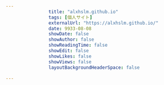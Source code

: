 ---
                title: "alxhslm.github.io"
                tags: [個人サイト]
                externalUrl: "https://alxhslm.github.io/"
                date: 9933-08-08
                showDate: false
                showAuthor: false
                showReadingTime: false
                showEdit: false
                showLikes: false
                showViews: false
                layoutBackgroundHeaderSpace: false
                ---

